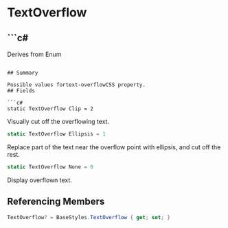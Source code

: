 # TextOverflow

## ```c#
Derives from Enum
```

## Summary

Possible values fortext-overflowCSS property.
## Fields

```c#
static TextOverflow Clip = 2
```
Visually cut off the overflowing text.
```c#
static TextOverflow Ellipsis = 1
```
Replace part of the text near the overflow point with ellipsis, and cut off the rest.
```c#
static TextOverflow None = 0
```
Display overflown text.
## Referencing Members

```c#
TextOverflow? = BaseStyles.TextOverflow { get; set; } 
```
